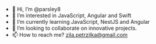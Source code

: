 - 👋 Hi, I’m @parsley8
- 👀 I’m interested in JavaScript, Angular and Swift
- 🌱 I’m currently learning JavaScript, NestJS and Angular
- 💞️ I’m looking to collaborate on innovative projects.
- 📫 How to reach me? zila.petrzilka@gmail.com

<!---
parsley8/parsley8 is a ✨ special ✨ repository because its `README.md` (this file) appears on your GitHub profile.
You can click the Preview link to take a look at your changes.
--->

